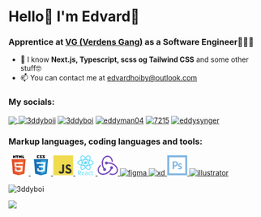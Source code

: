 <h1>Hello👋 I'm Edvard🍇</h1>
<h3>Apprentice at <a href="https://www.vg.no/">VG (Verdens Gang)</a> as a Software Engineer👨🏼‍💻</h3>

- 🌱 I know **Next.js, Typescript, scss og Tailwind CSS** and some other stuff🤓
- 📫 You can contact me at <a href="mailto:edvardhoiby@outlook.com">edvardhoiby@outlook.com</a>

<h3 align="left">My socials:</h3>
<p align="left">
    <a href="https://www.linkedin.com/in/edvard-h%C3%B8iby/" target="_blank">
        <img align="center" src="https://cdn-icons-png.flaticon.com/512/174/174857.png" height="30" />
    </a>
    <a href="https://instagram.com/3ddyboii" target="blank"
        ><img
            align="center"
            src="https://raw.githubusercontent.com/rahuldkjain/github-profile-readme-generator/master/src/images/icons/Social/instagram.svg"
            alt="3ddyboii"
            height="30"
            width="40"
    /></a>
    <a href="https://fb.com/3ddyboi" target="blank"
        ><img
            align="center"
            src="https://raw.githubusercontent.com/rahuldkjain/github-profile-readme-generator/master/src/images/icons/Social/facebook.svg"
            alt="3ddyboi"
            height="30"
            width="40"
    /></a>
    <a href="https://twitter.com/eddyman04" target="blank"
        ><img
            align="center"
            src="https://raw.githubusercontent.com/rahuldkjain/github-profile-readme-generator/master/src/images/icons/Social/twitter.svg"
            alt="eddyman04"
            height="30"
            width="40"
    /></a>
    <a href="https://www.discord.com/users/560514667143888899" target="blank"
        ><img
            align="center"
            src="https://raw.githubusercontent.com/rahuldkjain/github-profile-readme-generator/master/src/images/icons/Social/discord.svg"
            alt="7215"
            height="30"
            width="40"
    /></a>
    <a href="https://www.youtube.com/c/eddysynger" target="blank"
        ><img
            align="center"
            src="https://raw.githubusercontent.com/rahuldkjain/github-profile-readme-generator/master/src/images/icons/Social/youtube.svg"
            alt="eddysynger"
            height="30"
            width="40"
    /></a>

</p>

<h3 align="left">Markup languages, coding languages and tools:</h3>
<p align="left">
    <a href="https://www.w3.org/html/" target="_blank" rel="noreferrer">
        <img
            src="https://raw.githubusercontent.com/devicons/devicon/master/icons/html5/html5-original-wordmark.svg"
            alt="html5"
            width="40"
            height="40"
        />
    </a>
    <a href="https://www.w3schools.com/css/" target="_blank" rel="noreferrer">
        <img
            src="https://raw.githubusercontent.com/devicons/devicon/master/icons/css3/css3-original-wordmark.svg"
            alt="css3"
            width="40"
            height="40"
        />
    </a>
    <a
        href="https://developer.mozilla.org/en-US/docs/Web/JavaScript"
        target="_blank"
        rel="noreferrer"
    >
        <img
            src="https://raw.githubusercontent.com/devicons/devicon/master/icons/javascript/javascript-original.svg"
            alt="javascript"
            width="40"
            height="40"
        />
    </a>
    <a href="https://reactjs.org/" target="_blank" rel="noreferrer">
        <img
            src="https://raw.githubusercontent.com/devicons/devicon/master/icons/react/react-original-wordmark.svg"
            alt="react"
            width="40"
            height="40"
        />
    </a>
    <a href="https://redux.js.org" target="_blank" rel="noreferrer">
        <img
            src="https://raw.githubusercontent.com/devicons/devicon/master/icons/redux/redux-original.svg"
            alt="redux"
            width="40"
            height="40"
        />
    </a>
    <a href="https://www.figma.com/" target="_blank" rel="noreferrer">
        <img
            src="https://www.vectorlogo.zone/logos/figma/figma-icon.svg"
            alt="figma"
            width="40"
            height="40"
        />
    </a>
    <a
        href="https://www.adobe.com/products/xd.html"
        target="_blank"
        rel="noreferrer"
    >
        <img
            src="https://cdn.worldvectorlogo.com/logos/adobe-xd.svg"
            alt="xd"
            width="40"
            height="40"
        />
    </a>
    <a href="https://www.photoshop.com/en" target="_blank" rel="noreferrer">
        <img
            src="https://raw.githubusercontent.com/devicons/devicon/master/icons/photoshop/photoshop-line.svg"
            alt="photoshop"
            width="40"
            height="40"
        />
    </a>
    <a
        href="https://www.adobe.com/in/products/illustrator.html"
        target="_blank"
        rel="noreferrer"
    >
        <img
            src="https://www.vectorlogo.zone/logos/adobe_illustrator/adobe_illustrator-icon.svg"
            alt="illustrator"
            width="40"
            height="40"
        />
    </a>
</p>

<p>
    <img
        align="center"
        src="https://github-readme-streak-stats.herokuapp.com/?user=3ddyboi&"
        alt="3ddyboi"
    />
</p>

<a target="_blank" href="https://spotify-github-profile.vercel.app/api/view?uid=eddyman04&redirect=true">
    <img src="https://spotify-github-profile.vercel.app/api/view?uid=eddyman04&cover_image=true&theme=novatorem&show_offline=true&background_color=121212&bar_color=53b14f&bar_color_cover=false"/>
</a>

